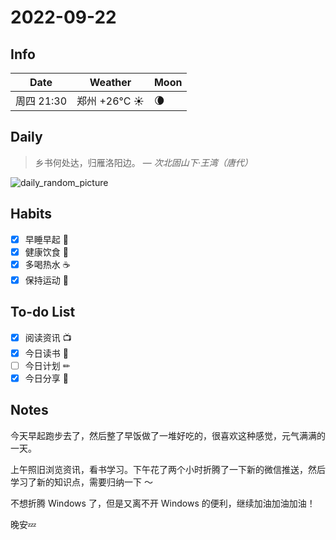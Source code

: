 # 2022-09-22

## Info

| Date           | Weather      | Moon |
| -------------- | ------------ | ---- |
| 周四 21:30 | 郑州 +26°C ☀️   | 🌘 |

## Daily

> 乡书何处达，归雁洛阳边。
> — *次北固山下·王湾（唐代）*

![daily_random_picture](https://images.unsplash.com/photo-1449709861192-5fbaa595db43?crop=entropy&cs=tinysrgb&fit=crop&fm=jpg&h=1080&ixid=MnwxfDB8MXxyYW5kb218MHx8bW91bnRhaW4sd2F0ZXIsbGFuZHNjYXBlLGdhbGF4eSxjaXR5fHx8fHx8MTY2Mzg1MzQzMQ&ixlib=rb-1.2.1&q=80&utm_campaign=api-credit&utm_medium=referral&utm_source=unsplash_source&w=1920)

## Habits

- [x] 早睡早起 🌃
- [x] 健康饮食 🥗
- [x] 多喝热水 ☕️
- [x] 保持运动 💪

## To-do List

- [x] 阅读资讯 📺
- [x] 今日读书 📖
- [ ] 今日计划 ✏
- [x] 今日分享 📌

## Notes

今天早起跑步去了，然后整了早饭做了一堆好吃的，很喜欢这种感觉，元气满满的一天。

上午照旧浏览资讯，看书学习。下午花了两个小时折腾了一下新的微信推送，然后学习了新的知识点，需要归纳一下 ～

不想折腾 Windows 了，但是又离不开 Windows 的便利，继续加油加油加油！

晚安💤
